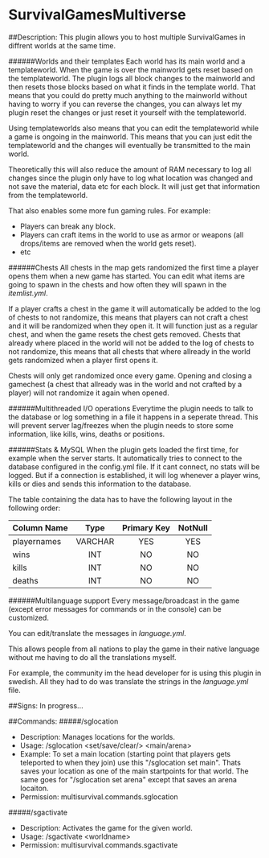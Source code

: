 SurvivalGamesMultiverse
=======================

##Description:
This plugin allows you to host multiple SurvivalGames in diffrent worlds at the same time.

######Worlds and their templates
Each world has its main world and a templateworld. When the game is over the mainworld gets reset based on the templateworld.
The plugin logs all block changes to the mainworld and then resets those blocks based on what it finds in the template world.
That means that you could do pretty much anything to the mainworld without having to worry if you can reverse the changes, you can always let my plugin reset the changes or just reset it yourself with the templateworld.

Using templateworlds also means that you can edit the templateworld while a game is ongoing in the mainworld. This means that you can just edit the templateworld and the changes will eventually be transmitted to the main world.

Theoretically this will also reduce the amount of RAM necessary to log all changes since the plugin only have to log what location was changed and not save the material, data etc for each block. It will just get that information from the templateworld.

That also enables some more fun gaming rules. For example:
 - Players can break any block.
 - Players can craft items in the world to use as armor or weapons (all drops/items are removed when the world gets reset).
 - etc

######Chests
All chests in the map gets randomized the first time a player opens them when a new game has started.
You can edit what items are going to spawn in the chests and how often they will spawn in the _itemlist.yml_.

If a player crafts a chest in the game it will automatically be added to the log of chests to not randomize, this means that players can not craft a chest and it will be randomized when they open it. It will function just as a regular chest, and when the game resets the chest gets removed.
Chests that already where placed in the world will not be added to the log of chests to not randomize, this means that all chests that where allready in the world gets randomized when a player first opens it.

Chests will only get randomized once every game. Opening and closing a gamechest (a chest that allready was in the world and not crafted by a player) will not randomize it again when opened.

######Multithreaded I/O operations
Everytime the plugin needs to talk to the database or log something in a file it happens in a seperate thread.
This will prevent server lag/freezes when the plugin needs to store some information, like kills, wins, deaths or positions.

######Stats & MySQL
When the plugin gets loaded the first time, for example when the server starts. It automatically tries to connect to the database configured in the config.yml file.
If it cant connect, no stats will be logged. But if a connection is established, it will log whenever a player wins, kills or dies and sends this information to the database.

The table containing the data has to have the following layout in the following order:


Column Name  | Type    | Primary Key | NotNull
:------------|:-------:|:-----------:|:---------:|
playernames  | VARCHAR |     YES     |    YES    |
wins         |   INT   |     NO      |    NO     |
kills        |   INT   |     NO      |    NO     |
deaths       |   INT   |     NO      |    NO     |

######Multilanguage support
Every message/broadcast in the game (except error messages for commands or in the console) can be customized.

You can edit/translate the messages in _language.yml_. 

This allows people from all nations to play the game in their native language without me having to do all the translations myself.

For example, the community im the head developer for is using this plugin in swedish. All they had to do was translate the strings in the _language.yml_ file.

##Signs:
In progress...

##Commands:
#####/sglocation
 - Description: Manages locations for the worlds.
 - Usage: /sglocation \<set/save/clear/\> \<main/arena\>
 - Example: To set a main location (starting point that players gets teleported to when they join) use this "/sglocation set main". Thats saves your location as one of the main startpoints for that world. The same goes for "/sglocation set arena" except that saves an arena locaiton.
 - Permission: multisurvival.commands.sglocation

#####/sgactivate
 - Description: Activates the game for the given world.
 - Usage: /sgactivate \<worldname\>
 - Permission: multisurvival.commands.sgactivate